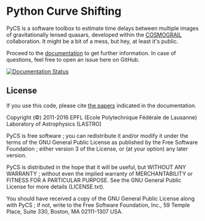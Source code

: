 # Python Curve Shifting

PyCS is a software toolbox to estimate time delays between multiple images of gravitationally lensed quasars, developed within the [COSMOGRAIL](http://www.cosmograil.org) collaboration. It might be a bit of a mess, but hey, at least it's public.

Proceed to the [documentation](http://pycs.readthedocs.io) to get further information. In case of questions, feel free to open an issue here on GitHub.

[![Documentation Status](https://readthedocs.io/projects/pycs/badge/?version=latest)](http://pycs.readthedocs.io/en/latest/?badge=latest)


## License

If you use this code, please cite [the papers](http://pycs.readthedocs.io/en/latest/citing.html) indicated in the documentation.

Copyright (©) 2011-2016 EPFL (Ecole Polytechnique Fédérale de Lausanne)
Laboratory of Astrophysics (LASTRO)

PyCS is free software ; you can redistribute it and/or modify it under the terms of the 
GNU General Public License as published by the Free Software Foundation ; either version 3 
of the License, or (at your option) any later version.

PyCS is distributed in the hope that it will be useful, but WITHOUT ANY WARRANTY ; without 
even the implied warranty of MERCHANTABILITY or FITNESS FOR A PARTICULAR PURPOSE. See the GNU 
General Public License for more details (LICENSE.txt).

You should have received a copy of the GNU General Public License along with PyCS ; if not, 
write to the Free Software Foundation, Inc., 59 Temple Place, Suite 330, Boston, MA 02111-1307 USA.


